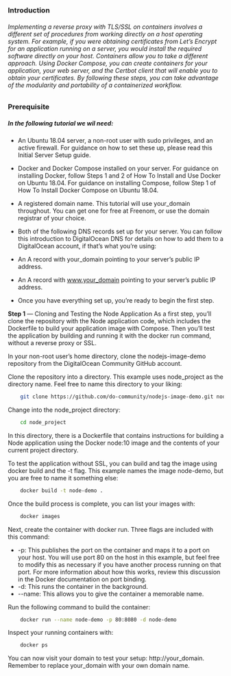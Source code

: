 ### Introduction 

###### Implementing a reverse proxy with TLS/SSL on containers involves a different set of procedures from working directly on a host operating system. For example, if you were obtaining certificates from Let’s Encrypt for an application running on a server, you would install the required software directly on your host. Containers allow you to take a different approach. Using Docker Compose, you can create containers for your application, your web server, and the Certbot client that will enable you to obtain your certificates. By following these steps, you can take advantage of the modularity and portability of a containerized workflow.

### Prerequisite

##### In the following tutorial we wil need: 

- An Ubuntu 18.04 server, a non-root user with sudo privileges, and an active firewall. For guidance on how to set these up, please read this Initial Server Setup guide.

- Docker and Docker Compose installed on your server. For guidance on installing Docker, follow Steps 1 and 2 of How To Install and Use Docker on Ubuntu 18.04. For guidance on installing Compose, follow Step 1 of How To Install Docker Compose on Ubuntu 18.04.

- A registered domain name. This tutorial will use your_domain throughout. You can get one for free at Freenom, or use the domain registrar of your choice.

- Both of the following DNS records set up for your server. You can follow this introduction to DigitalOcean DNS for details on how to add them to a DigitalOcean account, if that’s what you’re using:

- An A record with your_domain pointing to your server’s public IP address.
- An A record with www.your_domain pointing to your server’s public IP address.
- Once you have everything set up, you’re ready to begin the first step.

__Step 1__ — Cloning and Testing the Node Application
As a first step, you’ll clone the repository with the Node application code, which includes the Dockerfile to build your application image with Compose. Then you’ll test the application by building and running it with the docker run command, without a reverse proxy or SSL. 

In your non-root user’s home directory, clone the nodejs-image-demo repository from the DigitalOcean Community GitHub account.

Clone the repository into a directory. This example uses node_project as the directory name. Feel free to name this directory to your liking:

``` bash
    git clone https://github.com/do-community/nodejs-image-demo.git node_project
```
Change into the node_project directory:
```bash
    cd node_project
```
In this directory, there is a Dockerfile that contains instructions for building a Node application using the Docker node:10 image and the contents of your current project directory. 

To test the application without SSL, you can build and tag the image using docker build and the -t flag. This example names the image node-demo, but you are free to name it something else:
```bash
    docker build -t node-demo .
```
Once the build process is complete, you can list your images with: 
```bash
    docker images
```

Next, create the container with docker run. Three flags are included with this command:

- -p: This publishes the port on the container and maps it to a port on your host. You will use port 80 on the host in this example, but feel free to modify this as necessary if you have another process running on that port. For more information about how this works, review this discussion in the Docker documentation on port binding.
- -d: This runs the container in the background.
- --name: This allows you to give the container a memorable name.

Run the following command to build the container:
```bash 
    docker run --name node-demo -p 80:8080 -d node-demo
```
Inspect your running containers with:
```bash
    docker ps 
```
You can now visit your domain to test your setup: http://your_domain. Remember to replace your_domain with your own domain name.

